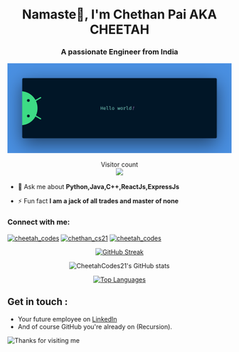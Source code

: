 <h1 align="center">Namaste🙏, I'm Chethan Pai AKA CHEETAH</h1>
<h3 align="center">A passionate Engineer from India</h3>

<p align="center">
  <img src="https://github.com/CheetahCodes21/CheetahCodes21/blob/main/banner.png" alt="Namaste">
</p>

<p align="center">
  Visitor count<br>
  <a href="https://profile-counter.glitch.me/cheetahcodes21/reset">
    <img src="https://profile-counter.glitch.me/CheetahCodes21/count.svg" />
  </a>
</p>



<!--- <p align="left"> <img src="https://komarev.com/ghpvc/?username=cheetahcodes21&label=Profile%20views&color=0e75b6&style=flat" alt="cheetahcodes21" /> </p> --->
<!--<p align="left"> <img src="https://komarev.com/ghpvc/?username=cheetahcodes21&label=Profile%20views&color=0e75b6&style=flat" alt="cheetahcodes21" /> </p> -->

- 💬 Ask me about **Python,Java,C++,ReactJs,ExpressJs**

- ⚡ Fun fact **I am a jack of all trades and master of none**

<h3 align="left">Connect with me:</h3>
<p align="left">
<a href="https://www.codechef.com/users/cheetah_codes" target="blank"><img align="center" src="https://cdn.codechef.com/images/cc-logo.svg" alt="cheetah_codes" height="30" width="40" /></a>
<a href="https://www.hackerrank.com/chethan_cs21" target="blank"><img align="center" src="https://raw.githubusercontent.com/rahuldkjain/github-profile-readme-generator/master/src/images/icons/Social/hackerrank.svg" alt="chethan_cs21" height="30" width="40" /></a>
<a href="https://auth.geeksforgeeks.org/user/cheetah_codes" target="blank"><img align="center" src="https://media.geeksforgeeks.org/gfg-gg-logo.svg" alt="cheetah_codes" height="30" width="40" /></a>
</p>


<!--<h3 align="left">Languages and Tools:</h3>--!>
<!-- <p align="left"> <a href="https://angular.io" target="_blank" rel="noreferrer"> <img src="https://angular.io/assets/images/logos/angular/angular.svg" alt="angular" width="40" height="40"/> </a> <a href="https://www.arduino.cc/" target="_blank" rel="noreferrer"> <img src="https://cdn.worldvectorlogo.com/logos/arduino-1.svg" alt="arduino" width="40" height="40"/> </a> <a href="https://getbootstrap.com" target="_blank" rel="noreferrer"> <img src="https://raw.githubusercontent.com/devicons/devicon/master/icons/bootstrap/bootstrap-plain-wordmark.svg" alt="bootstrap" width="40" height="40"/> </a> <a href="https://www.cprogramming.com/" target="_blank" rel="noreferrer"> <img src="https://raw.githubusercontent.com/devicons/devicon/master/icons/c/c-original.svg" alt="c" width="40" height="40"/> </a> <a href="https://www.w3schools.com/css/" target="_blank" rel="noreferrer"> <img src="https://raw.githubusercontent.com/devicons/devicon/master/icons/css3/css3-original-wordmark.svg" alt="css3" width="40" height="40"/> </a> <a href="https://expressjs.com" target="_blank" rel="noreferrer"> <img src="https://raw.githubusercontent.com/devicons/devicon/master/icons/express/express-original-wordmark.svg" alt="express" width="40" height="40"/> </a> <a href="https://www.figma.com/" target="_blank" rel="noreferrer"> <img src="https://www.vectorlogo.zone/logos/figma/figma-icon.svg" alt="figma" width="40" height="40"/> </a> <a href="https://git-scm.com/" target="_blank" rel="noreferrer"> <img src="https://www.vectorlogo.zone/logos/git-scm/git-scm-icon.svg" alt="git" width="40" height="40"/> </a> <a href="https://www.w3.org/html/" target="_blank" rel="noreferrer"> <img src="https://raw.githubusercontent.com/devicons/devicon/master/icons/html5/html5-original-wordmark.svg" alt="html5" width="40" height="40"/> </a> <a href="https://www.java.com" target="_blank" rel="noreferrer"> <img src="https://raw.githubusercontent.com/devicons/devicon/master/icons/java/java-original.svg" alt="java" width="40" height="40"/> </a> <a href="https://developer.mozilla.org/en-US/docs/Web/JavaScript" target="_blank" rel="noreferrer"> <img src="https://raw.githubusercontent.com/devicons/devicon/master/icons/javascript/javascript-original.svg" alt="javascript" width="40" height="40"/> </a> <a href="https://kotlinlang.org" target="_blank" rel="noreferrer"> <img src="https://www.vectorlogo.zone/logos/kotlinlang/kotlinlang-icon.svg" alt="kotlin" width="40" height="40"/> </a> <a href="https://www.linux.org/" target="_blank" rel="noreferrer"> <img src="https://raw.githubusercontent.com/devicons/devicon/master/icons/linux/linux-original.svg" alt="linux" width="40" height="40"/> </a> <a href="https://www.mongodb.com/" target="_blank" rel="noreferrer"> <img src="https://raw.githubusercontent.com/devicons/devicon/master/icons/mongodb/mongodb-original-wordmark.svg" alt="mongodb" width="40" height="40"/> </a> <a href="https://nodejs.org" target="_blank" rel="noreferrer"> <img src="https://raw.githubusercontent.com/devicons/devicon/master/icons/nodejs/nodejs-original-wordmark.svg" alt="nodejs" width="40" height="40"/> </a> <a href="https://www.python.org" target="_blank" rel="noreferrer"> <img src="https://raw.githubusercontent.com/devicons/devicon/master/icons/python/python-original.svg" alt="python" width="40" height="40"/> </a> <a href="https://pytorch.org/" target="_blank" rel="noreferrer"> <img src="https://www.vectorlogo.zone/logos/pytorch/pytorch-icon.svg" alt="pytorch" width="40" height="40"/> </a> <a href="https://reactjs.org/" target="_blank" rel="noreferrer"> <img src="https://raw.githubusercontent.com/devicons/devicon/master/icons/react/react-original-wordmark.svg" alt="react" width="40" height="40"/> </a> <a href="https://spring.io/" target="_blank" rel="noreferrer"> <img src="https://www.vectorlogo.zone/logos/springio/springio-icon.svg" alt="spring" width="40" height="40"/> </a> <a href="https://developer.apple.com/swift/" target="_blank" rel="noreferrer"> <img src="https://raw.githubusercontent.com/devicons/devicon/master/icons/swift/swift-original.svg" alt="swift" width="40" height="40"/> </a> <a href="https://www.tensorflow.org" target="_blank" rel="noreferrer"> <img src="https://www.vectorlogo.zone/logos/tensorflow/tensorflow-icon.svg" alt="tensorflow" width="40" height="40"/> </a> </p> -->

<!--<p><img align="left" src="https://github-readme-stats.vercel.app/api/top-langs?username=cheetahcodes21&show_icons=true&locale=en&layout=compact" alt="cheetahcodes21" /></p>

<p>&nbsp;<img align="center" src="https://github-readme-stats.vercel.app/api?username=cheetahcodes21&show_icons=true&locale=en" alt="cheetahcodes21" /></p>-->

<!--<p align="center">
  <img src="https://github-readme-streak-stats.herokuapp.com?user=timcreative&theme=vue-dark&hide_border=true&date_format=M%20j%5B%2C%20Y%5D" alt="My GitHub Streak Stats">
</p>-->

<p align="center">
  <a href="https://streak-stats.demolab.com/?user=CheetahCodes21">
    <img src="https://streak-stats.demolab.com/?user=CheetahCodes21" alt="GitHub Streak" />
  </a>
</p>

<p align="center">
  <img src="https://github-readme-stats.vercel.app/api?username=CheetahCodes21&show_icons=true" alt="CheetahCodes21's GitHub stats" />
</p>

<p align="center">
  <a href="https://github.com/CheetahCodes21">
    <img src="https://github-readme-stats.vercel.app/api/top-langs/?username=CheetahCodes21&hide_progress=true" alt="Top Languages" />
  </a>
</p>

## Get in touch :
- Your future employee on [LinkedIn](linkedin.com/in/champaion-21-mcpai)
- And of course GitHub you're already on (Recursion).

<img height="120" alt="Thanks for visiting me" width="100%" src="https://raw.githubusercontent.com/BrunnerLivio/brunnerlivio/master/images/marquee.svg" />
<br />
